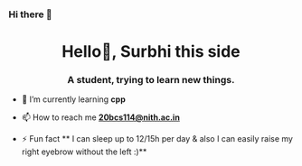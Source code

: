 ### Hi there 👋

<!--
**ssurbhi09/ssurbhi09** is a ✨ _special_ ✨ repository because its `README.md` (this file) appears on your GitHub profile.

Here are some ideas to get you started:

-
-🔭 I’m currently working on my skills.
- 🌱 I’m currently learning cpp
- 👯 I’m looking to collaborate on ...
- 🤔 I’m looking for help with ...
- 💬 Ask me about GitHub HTML & css
- 📫 How to reach me: ...
- 😄 Pronouns: ...
- ⚡ Fun fact: ...
-->
<h1 align="center">Hello👋, Surbhi this side</h1>
<h3 align="center">A student, trying to learn new things.</h3>


- 🌱 I’m currently learning **cpp**

- 📫 How to reach me **20bcs114@nith.ac.in**

- ⚡ Fun fact ** I can sleep up to 12/15h per day & also  I can easily raise my right eyebrow without the left  :)**

